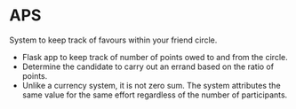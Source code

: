 # APS
System to keep track of favours within your friend circle.
  - Flask app to keep track of number of points owed to and from the circle.
  - Determine the candidate to carry out an errand based on the ratio of points.
  - Unlike a currency system, it is not zero sum. The system attributes the same value for the same effort regardless of the number of participants.

